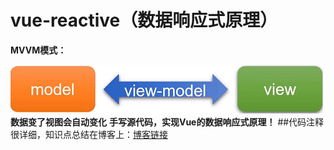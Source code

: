 # vue-reactive（数据响应式原理）

**MVVM模式：**

![图片1](./README/图片1.png)
**数据变了视图会自动变化** 
**手写源代码，实现Vue的数据响应式原理！**
##代码注释很详细，知识点总结在博客上：[博客链接](https://dried-mango.gitee.io/2021/01/22/Vue%E6%95%B0%E6%8D%AE%E5%93%8D%E5%BA%94%E5%BC%8F%E5%8E%9F%E7%90%86/ )
